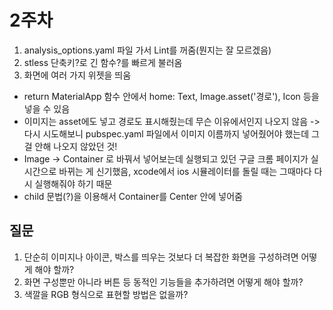 # 2주차

1. analysis_options.yaml 파일 가서 Lint를 꺼줌(뭔지는 잘 모르겠음)
2. stless 단축키?로 긴 함수?를 빠르게 불러옴
3. 화면에 여러 가지 위젯을 띄움
  - return MaterialApp 함수 안에서 home: Text, Image.asset('경로'), Icon 등을 넣을 수 있음
  - 이미지는 asset에도 넣고 경로도 표시해줬는데 무슨 이유에서인지 나오지 않음
      -> 다시 시도해보니 pubspec.yaml 파일에서 이미지 이름까지 넣어줬어야 했는데 그걸 안해 나오지 않았던 것!
  - Image -> Container 로 바꿔서 넣어보는데 실행되고 있던 구글 크롬 페이지가 실시간으로 바뀌는 게 신기했음, xcode에서 ios 시뮬레이터를 돌릴 때는 그때마다 다시 실행해줘야 하기 때문
  - child 문법(?)을 이용해서 Container를 Center 안에 넣어줌




## 질문
1. 단순히 이미지나 아이콘, 박스를 띄우는 것보다 더 복잡한 화면을 구성하려면 어떻게 해야 할까?
2. 화면 구성뿐만 아니라 버튼 등 동적인 기능들을 추가하려면 어떻게 해야 할까?
3. 색깔을 RGB 형식으로 표현할 방법은 없을까?
